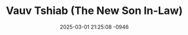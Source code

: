 ---
layout: movie-video-data
date: 2025-03-01 21:25:08 -0946
categories: movie

# Site Attributes
title: "Vauv Tshiab (The New Son In-Law)"
permalink: "/movie/Vauv_Tshiab_(The_New_Son_In-Law)"

# Movie Attributes
synopsis: "Vauv Tshiab yog ua txog ob tug tub thiab tus ntxhais ua nkawv yeej tsis tau xav tias yuav sib paub li, nkawv cia li tau sib yuav. Nyob rau hauv lub ntiaj teb no muaj ntau yam ua yus twb paub lawm tab sis tseem muaj ntau yam ua yus tsis tau paub thiab. Tus vauv tshiab no nws xav hais tias nws paub txhua yam thiab txhua yav yuav yooj yim li nws xav. Tus vauv tshiab no nws paus yuav ua tau txhua yam li nws lub siab xav. Tus nyab los nws yuav ua puas tau li nyiam thiab. Yog niam pog hais nyab ntau nyab tseem yuav hu kwv tij tuaj ntuas niam pog thiab. Tsis tau ua nyab tsis tau ua vauv saib daim movie no. "
producer: "Tsia Cha"
director: "Mykurt Lor"
writer: "John Lor"
video_link: ""
genre: "Drama"
year: ""
release_type: "DVD"
storage: "Center for Hmong Studies"
thumbnail: "/assets/images/movie_thumbnails/Vauv Tshiab (The New Son In-Law).jpeg"
publishing_company: "UE Entertainment"

# Sequels + Parts
base_movie: ""
total_parts: 
sequel: ""

# Movie Cast
cast:
- name: "Dib Thoj"
- name: "Kiab Coom Ham"
---